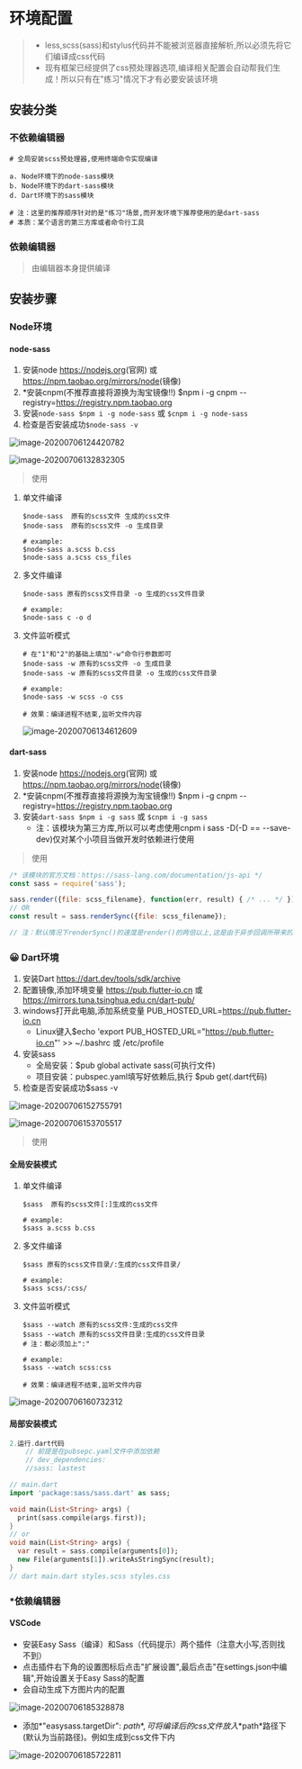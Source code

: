 # 环境配置

>* less,scss(sass)和stylus代码并不能被浏览器直接解析,所以必须先将它们编译成css代码
>* 现有框架已经提供了css预处理器选项,编译相关配置会自动帮我们生成！所以只有在"练习"情况下才有必要安装该环境

## 安装分类

### 不依赖编辑器

```shell
# 全局安装scss预处理器,使用终端命令实现编译

a. Node环境下的node-sass模块
b. Node环境下的dart-sass模块
d. Dart环境下的sass模块

# 注：这里的推荐顺序针对的是"练习"场景,而开发环境下推荐使用的是dart-sass
# 本质：某个语言的第三方库或者命令行工具
```

### 依赖编辑器

>由编辑器本身提供编译

## 安装步骤

### Node环境

#### node-sass

1. 安装node  <https://nodejs.org>(官网) 或 <https://npm.taobao.org/mirrors/node>(镜像)
2. *安装cnpm(不推荐直接将源换为淘宝镜像!!) $npm i -g cnpm --registry=<https://registry.npm.taobao.org>
3. 安装`node-sass $npm i -g node-sass`  或  `$cnpm i -g node-sass`
4. 检查是否安装成功`$node-sass -v`

![image-20200706124420782](https://raw.githubusercontent.com/ggdream/scss/master/sources.assets/image-20200706124420782.png)

![image-20200706132832305](https://raw.githubusercontent.com/ggdream/scss/master/sources.assets/image-20200706132832305.png)

> 使用

1. 单文件编译

   ```shell
   $node-sass  原有的scss文件 生成的css文件
   $node-sass  原有的scss文件 -o 生成目录
   
   # example:
   $node-sass a.scss b.css
   $node-sass a.scss css_files
   ```

2. 多文件编译

   ```shell
   $node-sass 原有的scss文件目录 -o 生成的css文件目录
   
   # example:
   $node-sass c -o d
   ```

3. 文件监听模式

   ```shell
   # 在"1"和"2"的基础上填加"-w"命令行参数即可
   $node-sass -w 原有的scss文件 -o 生成目录
   $node-sass -w 原有的scss文件目录 -o 生成的css文件目录
   
   # example:
   $node-sass -w scss -o css
   
   # 效果：编译进程不结束,监听文件内容
   ```

   ![image-20200706134612609](https://raw.githubusercontent.com/ggdream/scss/master/sources.assets/image-20200706134612609.png)

#### dart-sass

1. 安装node  <https://nodejs.org>(官网) 或 <https://npm.taobao.org/mirrors/node>(镜像)
2. *安装cnpm(不推荐直接将源换为淘宝镜像!!) $npm i -g cnpm --registry=<https://registry.npm.taobao.org>
3. 安装`dart-sass $npm i -g sass`  或  `$cnpm i -g sass`
   * 注：该模块为第三方库,所以可以考虑使用cnpm i sass -D(-D == --save-dev)仅对某个小项目当做开发时依赖进行使用

>使用

```js
/* 该模块的官方文档：https://sass-lang.com/documentation/js-api */
const sass = require('sass');

sass.render({file: scss_filename}, function(err, result) { /* ... */ });
// OR
const result = sass.renderSync({file: scss_filename});

// 注：默认情况下renderSync()的速度是render()的两倍以上,这是由于异步回调所带来的开销而导致的
```

### 😀 Dart环境

1. 安装Dart <https://dart.dev/tools/sdk/archive>
2. 配置镜像,添加环境变量 <https://pub.flutter-io.cn> 或 <https://mirrors.tuna.tsinghua.edu.cn/dart-pub/>
3. windows打开此电脑,添加系统变量 PUB_HOSTED_URL=<https://pub.flutter-io.cn>
   * Linux键入$echo 'export PUB_HOSTED_URL="https://pub.flutter-io.cn"' >> ~/.bashrc 或 /etc/profile
4. 安装sass
   * 全局安装：$pub global activate sass(可执行文件)
   * 项目安装：pubspec.yaml填写好依赖后,执行 $pub get(.dart代码)
5. 检查是否安装成功$sass -v

![image-20200706152755791](https://raw.githubusercontent.com/ggdream/scss/master/sources.assets/image-20200706152755791.png)

![image-20200706153705517](https://raw.githubusercontent.com/ggdream/scss/master/sources.assets/image-20200706153705517.png)

> 使用

#### 全局安装模式

1. 单文件编译

   ```shell
   $sass  原有的scss文件[:]生成的css文件
   
   # example:
   $sass a.scss b.css
   ```

2. 多文件编译

   ```shell
   $sass 原有的scss文件目录/:生成的css文件目录/
   
   # example:
   $sass scss/:css/
   ```

3. 文件监听模式

   ```shell
   $sass --watch 原有的scss文件:生成的css文件
   $sass --watch 原有的scss文件目录:生成的css文件目录
   # 注：都必须加上":"
   
   # example:
   $sass --watch scss:css
   
   # 效果：编译进程不结束,监听文件内容
   ```

![image-20200706160732312](https://raw.githubusercontent.com/ggdream/scss/master/sources.assets/image-20200706160732312.png)

#### 局部安装模式

```dart
2.运行.dart代码
    // 前提是在pubsepc.yaml文件中添加依赖
    // dev_dependencies:
    //sass: lastest

// main.dart
import 'package:sass/sass.dart' as sass;

void main(List<String> args) {
  print(sass.compile(args.first));
}
// or
void main(List<String> args) {
  var result = sass.compile(arguments[0]);
  new File(arguments[1]).writeAsStringSync(result);
}
// dart main.dart styles.scss styles.css
```

### *依赖编辑器

#### VSCode

* 安装Easy Sass（编译）和Sass（代码提示）两个插件（注意大小写,否则找不到）
* 点击插件右下角的设置图标后点击"扩展设置",最后点击"在settings.json中编辑",开始设置关于Easy Sass的配置
* 会自动生成下方图片内的配置

![image-20200706185328878](https://raw.githubusercontent.com/ggdream/scss/master/sources.assets/image-20200706185328878.png)

* 添加*"easysass.targetDir": $path*,可将编译后的css文件放入*$path*路径下(默认为当前路径)。例如生成到css文件下内

![image-20200706185722811](https://raw.githubusercontent.com/ggdream/scss/master/sources.assets/image-20200706185722811.png)
